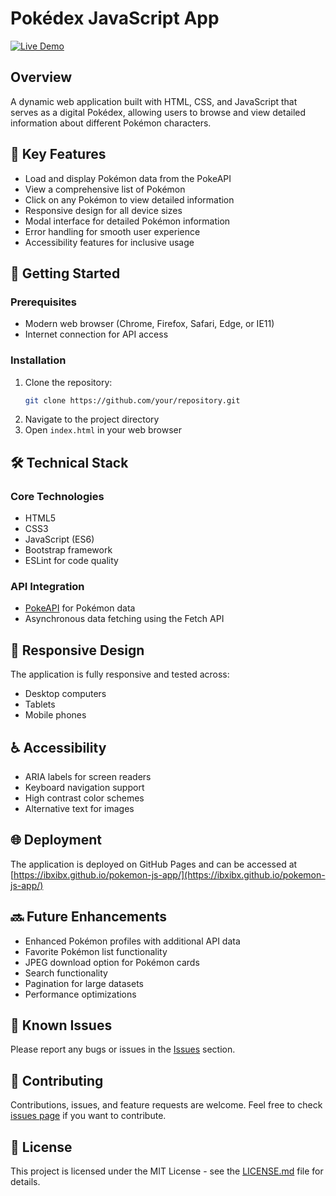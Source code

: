 # Pokédex JavaScript App

[![Live Demo](https://img.shields.io/badge/Live-Demo-brightgreen.svg)]([https://mymdb-app.netlify.app/](https://ibxibx.github.io/pokemon-js-app/))

## Overview
A dynamic web application built with HTML, CSS, and JavaScript that serves as a digital Pokédex, allowing users to browse and view detailed information about different Pokémon characters.

## 🌟 Key Features
- Load and display Pokémon data from the PokeAPI
- View a comprehensive list of Pokémon
- Click on any Pokémon to view detailed information
- Responsive design for all device sizes
- Modal interface for detailed Pokémon information
- Error handling for smooth user experience
- Accessibility features for inclusive usage

## 🚀 Getting Started

### Prerequisites
- Modern web browser (Chrome, Firefox, Safari, Edge, or IE11)
- Internet connection for API access

### Installation
1. Clone the repository:
   ```bash
   git clone https://github.com/your/repository.git
   ```
2. Navigate to the project directory
3. Open `index.html` in your web browser

## 🛠️ Technical Stack

### Core Technologies
- HTML5
- CSS3
- JavaScript (ES6)
- Bootstrap framework
- ESLint for code quality

### API Integration
- [PokeAPI](https://pokeapi.co/api/v2/) for Pokémon data
- Asynchronous data fetching using the Fetch API

## 📱 Responsive Design
The application is fully responsive and tested across:
- Desktop computers
- Tablets
- Mobile phones

## ♿ Accessibility
- ARIA labels for screen readers
- Keyboard navigation support
- High contrast color schemes
- Alternative text for images

## 🌐 Deployment
The application is deployed on GitHub Pages and can be accessed at [https://ibxibx.github.io/pokemon-js-app/](https://ibxibx.github.io/pokemon-js-app/)

## 🔜 Future Enhancements
- Enhanced Pokémon profiles with additional API data
- Favorite Pokémon list functionality
- JPEG download option for Pokémon cards
- Search functionality
- Pagination for large datasets
- Performance optimizations

## 🐛 Known Issues
Please report any bugs or issues in the [Issues](https://github.com/your-username/pokemon-js-app/issues) section.

## 🤝 Contributing
Contributions, issues, and feature requests are welcome. Feel free to check [issues page](https://github.com/your-username/pokemon-js-app/issues) if you want to contribute.

## 📝 License
This project is licensed under the MIT License - see the [LICENSE.md](LICENSE.md) file for details.
